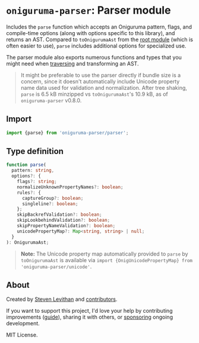 # `oniguruma-parser`: Parser module

Includes the `parse` function which accepts an Oniguruma pattern, flags, and compile-time options (along with options specific to this library), and returns an AST. Compared to `toOnigurumaAst` from the [root module](https://github.com/slevithan/oniguruma-parser) (which is often easier to use), `parse` includes additional options for specialized use.

The parser module also exports numerous functions and types that you might need when [traversing](https://github.com/slevithan/oniguruma-parser/blob/main/src/traverser/README.md) and transforming an AST.

> It might be preferable to use the parser directly if bundle size is a concern, since it doesn't automatically include Unicode property name data used for validation and normalization. After tree shaking, `parse` is 6.5 kB minzipped vs `toOnigurumaAst`'s 10.9 kB, as of `oniguruma-parser` v0.8.0.

## Import

```js
import {parse} from 'oniguruma-parser/parser';
```

## Type definition

```ts
function parse(
  pattern: string,
  options?: {
    flags?: string;
    normalizeUnknownPropertyNames?: boolean;
    rules?: {
      captureGroup?: boolean;
      singleline?: boolean;
    };
    skipBackrefValidation?: boolean;
    skipLookbehindValidation?: boolean;
    skipPropertyNameValidation?: boolean;
    unicodePropertyMap?: Map<string, string> | null;
  }
): OnigurumaAst;
```

> **Note:** The Unicode property map automatically provided to `parse` by `toOnigurumaAst` is available via `import {OnigUnicodePropertyMap} from 'oniguruma-parser/unicode'`.

## About

Created by [Steven Levithan](https://github.com/slevithan) and [contributors](https://github.com/slevithan/oniguruma-parser/graphs/contributors).

If you want to support this project, I'd love your help by contributing improvements ([guide](https://github.com/slevithan/oniguruma-parser/blob/main/CONTRIBUTING.md)), sharing it with others, or [sponsoring](https://github.com/sponsors/slevithan) ongoing development.

MIT License.
